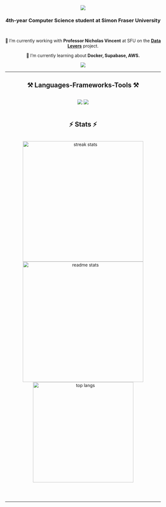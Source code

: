 

<h1 align="center">
    <img src="https://readme-typing-svg.herokuapp.com/?font=Righteous&size=35&center=true&vCenter=true&width=500&height=70&duration=4000&lines=Hi+There!+👋;+I'm+Henry+Chen!;" />
</h1>

<h3 align="center">4th-year Computer Science student at Simon Fraser University</h3>


<br/>

<div align="center">
 
 🔭 I’m currently working with **Professor Nicholas Vincent** at SFU on the [**Data Levers**](https://www.datalevers.org/) project.
 
 🌱 I’m currently learning about **Docker, Supabase, AWS.**
 
<div align="center"> 
  <a href="mailto:henryc813@gmailcom">
    <img src="https://img.shields.io/badge/Gmail-333333?style=for-the-badge&logo=gmail&logoColor=red" />
  </a>
</div>

 <hr/>
 
<h2 align="center">⚒️ Languages-Frameworks-Tools ⚒️</h2>
<br/>
<div align="center">
    <img src="https://skillicons.dev/icons?i=react,typescript,docker,vite,sqlite,github,git,vscode,flask,python" />
    <img src="https://skillicons.dev/icons?i=tailwind,nodejs,cpp,pytorch,tensorflow,javascript,java,mysql,figma" /><br>
</div>

<br/>


<h2 align="center">⚡ Stats ⚡</h2>
<br>
<div align=center>
  <!-- GitHub Streak Stats -->
  <img width=390 src="https://github-readme-streak-stats.herokuapp.com/?user=Chenry513&count_private=true&theme=react&border_radius=10" alt="streak stats"/>
  
  <!-- GitHub ReadMe Stats -->
  <img width=390 src="https://github-readme-stats.vercel.app/api?username=Chenry513&count_private=true&show_icons=true&theme=react&rank_icon=github&border_radius=10" alt="readme stats" />
  
  <br/>
  
  <!-- Most Used Languages -->
  <img width=325 align="center" src="https://github-readme-stats.vercel.app/api/top-langs/?username=Chenry513&hide=HTML&langs_count=8&layout=compact&theme=react&border_radius=10&size_weight=0.5&count_weight=0.5&exclude_repo=github-readme-stats" alt="top langs" />
</div>


<br/><br/>
<hr/>


